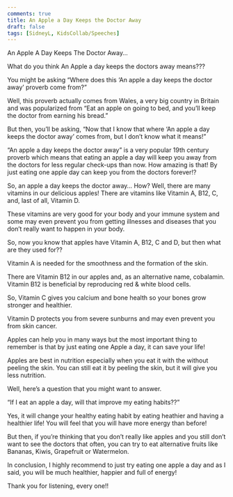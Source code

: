 ```yaml
---
comments: true
title: An Apple a Day Keeps the Doctor Away
draft: false
tags: [SidneyL, KidsCollab/Speeches]
---
```

 
An Apple A Day Keeps The Doctor Away…

What do you think An Apple a day keeps the doctors away means???

You might be asking “Where does this ‘An apple a day keeps the doctor away’ proverb come from?”

Well, this proverb actually comes from Wales, a very big country in Britain and was popularized from “Eat an apple on going to bed, and you’ll keep the doctor from earning his bread.”

But then, you’ll be asking, “Now that I know that where ‘An apple a day keeps the doctor away’ comes from, but I don’t know what it means!”

“An apple a day keeps the doctor away” is a very popular 19th century proverb which means that eating an apple a day will keep you away from the doctors for less regular check-ups than now. How amazing is that! By just eating one apple day can keep you from the doctors forever!?

So, an apple a day keeps the doctor away… How? Well, there are many vitamins in our delicious apples! There are vitamins like Vitamin A, B12, C, and, last of all, Vitamin D.

These vitamins are very good for your body and your immune system and some may even prevent you from getting illnesses and diseases that you don’t really want to happen in your body.

So, now you know that apples have Vitamin A, B12, C and D, but then what are they used for??

Vitamin A is needed for the smoothness and the formation of the skin.

There are Vitamin B12 in our apples and, as an alternative name, cobalamin. Vitamin B12 is beneficial by reproducing red & white blood cells.

So, Vitamin C gives you calcium and bone health so your bones grow stronger and healthier.

Vitamin D protects you from severe sunburns and may even prevent you from skin cancer.

Apples can help you in many ways but the most important thing to remember is that by just eating one Apple a day, it can save your life!

Apples are best in nutrition especially when you eat it with the without peeling the skin. You can still eat it by peeling the skin, but it will give you less nutrition.

Well, here’s a question that you might want to answer.

“If I eat an apple a day, will that improve my eating habits??”

Yes, it will change your healthy eating habit by eating heathier and having a healthier life!   You will feel that you will have more energy than before!

But then, if you’re thinking that you don’t really like apples and you still don’t want to see the doctors that often, you can try to eat alternative fruits like Bananas, Kiwis, Grapefruit or Watermelon.

In conclusion, I highly recommend to just try eating one apple a day and as I said, you will be much healthier, happier and full of energy!

Thank you for listening, every one!!
